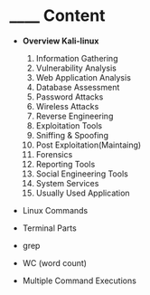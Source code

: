 
# ____ Content

-  **Overview Kali-linux**
	1. Information Gathering
	2. Vulnerability Analysis
	3. Web Application Analysis
	4. Database Assessment
	5. Password Attacks
	6. Wireless Attacks
	7. Reverse Engineering
	8. Exploitation Tools
	9. Sniffing & Spoofing
	10. Post Exploitation(Maintaing)
	11. Forensics
	12. Reporting Tools
	13. Social Engineering Tools
	14. System Services
	15. Usually Used Application
	 
- Linux Commands
- Terminal Parts
- grep
- WC (word count)
- Multiple Command Executions